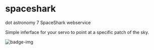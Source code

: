 # spaceshark
dot astronomy 7 SpaceShark webservice 

Simple inferface for your servo to point at a specific patch of the sky.

![badge-img](https://img.shields.io/badge/Made%20at-%23dotastro-brightgreen.svg)

